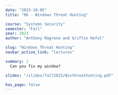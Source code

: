 ```yaml
---
date: "2023-10-05"
title: "06 - Windows Threat Hunting"

course: "Systems Security"
semester: "Fall"
year: 2023
author: "Anthony Magrene and Griffin Refol"

slug: "Windows Threat Hunting"
navbar_active_link: "lectures"

summary: |
  Can you fix my window?

slides: "/slides/fall2023/Winthreathunting.pdf"

has_page: false
---
```

